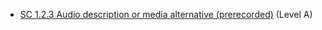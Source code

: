 - [SC 1.2.3 Audio description or media alternative (prerecorded)](https://www.w3.org/WAI/WCAG21/Understanding/audio-description-or-media-alternative-prerecorded.html) (Level A)